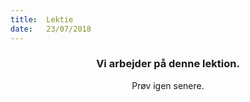 ```yaml
---
title:  Lektie
date:   23/07/2018
---
```


### <center>Vi arbejder på denne lektion.</center>
<center>Prøv igen senere.</center>